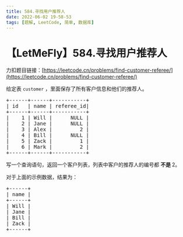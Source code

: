 ```yaml
---
title: 584.寻找用户推荐人
date: 2022-06-02 19-58-53
tags: [题解, LeetCode, 简单, 数据库]
---
```


# 【LetMeFly】584.寻找用户推荐人

力扣题目链接：[https://leetcode.cn/problems/find-customer-referee/](https://leetcode.cn/problems/find-customer-referee/)

<p>给定表 <code>customer</code> ，里面保存了所有客户信息和他们的推荐人。</p>

<pre>
+------+------+-----------+
| id   | name | referee_id|
+------+------+-----------+
|    1 | Will |      NULL |
|    2 | Jane |      NULL |
|    3 | Alex |         2 |
|    4 | Bill |      NULL |
|    5 | Zack |         1 |
|    6 | Mark |         2 |
+------+------+-----------+
</pre>

<p>写一个查询语句，返回一个客户列表，列表中客户的推荐人的编号都 <strong>不是 </strong>2。</p>

<p>对于上面的示例数据，结果为：</p>

<pre>
+------+
| name |
+------+
| Will |
| Jane |
| Bill |
| Zack |
+------+
</pre>


    